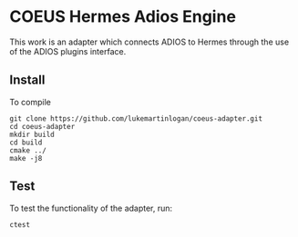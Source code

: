 # COEUS Hermes Adios Engine

This work is an adapter which connects ADIOS to Hermes through the use
of the ADIOS plugins interface.

## Install

To compile
```
git clone https://github.com/lukemartinlogan/coeus-adapter.git
cd coeus-adapter
mkdir build
cd build
cmake ../
make -j8
```

## Test

To test the functionality of the adapter, run:
```
ctest
```